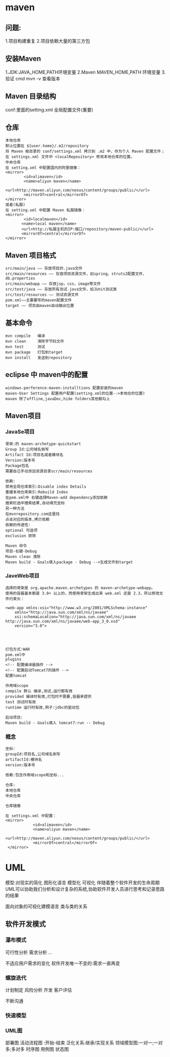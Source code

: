 # maven
## 问题:
1.项目构建重复
2.项目依赖大量的第三方包

## 安装Maven
1.JDK:JAVA_HOME,PATH环境变量
2.Maven MAVEN_HOME,PATH 环境变量
3.验证 cmd mvn -v 查看版本

## Maven 目录结构
conf:里面的setting.xml 全局配置文件(重要)
## 仓库
```
本地仓库
默认位置在 ${user.home}/.m2/repository
将 Maven 根目录的 conf/settings.xml 拷贝到 .m2 中，作为个人 Maven 配置文件；
在 settings.xml 文件中 <localRepository> 修改本地仓库的位置。
中央仓库
在 setting.xml 中配置国内的阿里镜像：
<mirror>  
        <id>alimaven</id>  
        <name>aliyun maven</name>  
        <url>http://maven.aliyun.com/nexus/content/groups/public/</url>  
        <mirrorOf>central</mirrorOf>
</mirror>  
或者(私服)
在 setting.xml 中配置 Maven 私服镜像：
<mirror>  
        <id>localmaven</id>  
       <name>local maven</name>  
       <url>http://私服主机的IP:端口/repository/maven-public/</url>
       <mirrorOf>central</mirrorOf>  
</mirror>

```

## Maven 项目格式
```
src/main/java —— 存放项目的.java文件
src/main/resources —— 存放项目资源文件，如spring、struts2配置文件，db.properties
src/main/webapp —— 存放jsp，css，image等文件
src/test/java —— 存放所有测试.java文件，如JUnit测试类
src/test/resources —— 测试资源文件
pom.xml——主要要写的maven配置文件
target —— 项目由maven自动输出位置

```
## 基本命令
```
mvn compile   编译
mvn clean     清除字节码文件
mvn test      测试
mvn package   打包到target
mvn install   发送到repository
```

## eclipse 中 maven中的配置
```
windows-perference-maven-installtions 配置安装的maven
maven-User Settings 配置用户配置(setting.xml的位置-->本地仓的位置)
maven 除了offline,javaDoc,hide folders其他都勾上
```

## Maven项目

### JavaSe项目
```
骨架:的 maven-archetype-quickstart
Group Id:公司域名倒写
Artifact Id:项目名或者模块名
Version:版本号
Package包名
需要自己手动添加资源目录scr/main/resources

依赖:
禁用全局仓库索引:Disable index Details
重建本地仓库索引:Rebuild Index
在pom.xml中 右键选择Maven-add dependency添加依赖
搜索栏选中搜索结果,自动填充坐标
另一种方法
在mvnrepository.com这里找
点击对应的版本,拷贝依赖
依赖的传递性:
optional 可选项
exclusion 排除

Maven 命令
项目-右键-Debug
Maven clean 清除
Maven build - Goals填入package - Debug -->生成文件到target
```

### JaveWeb项目
```
选择的骨架是 org.apache.maven.archetypes 的 maven-archetype-webapp。
使用的容器基本都是 3.0+ 以上的，而使用骨架生成出来 web.xml 还是 2.3，所以修改文件约束头：

<web-app xmlns:xsi="http://www.w3.org/2001/XMLSchema-instance"
	xmlns="http://java.sun.com/xml/ns/javaee"
	xsi:schemaLocation="http://java.sun.com/xml/ns/javaee http://java.sun.com/xml/ns/javaee/web-app_3_0.xsd"
	version="3.0">




打包方式:WAR
pom.xml中
plugins
<!-- 配置编译器插件 -->
<!-- 配置启动Tomcat7的插件 -->
配置tomcat

作用域scope
compile 默认 编译,测试,运行都有效
provided 编译时有效,打包时不需要,容器来提供
test 测试时有效
runtime 运行时有效,例子:jdbc的驱动包

启动项目:
Maven build - Goals填入 tomcat7:run -- Debug
```

### 概念
```
坐标:
groupId:项目名,公司域名倒写
artifactId:模块名
version:版本号

依赖:包含作用域scope和坐标...

仓库:
本地仓库
中央仓库

仓库镜像

在 settings.xml 中配置：
<mirror>
            <id>alimaven</id>
            <name>aliyun maven</name>
            <url>http://maven.aliyun.com/nexus/content/groups/public/</url>
            <mirrorOf>central</mirrorOf>
 </mirror>

```

# UML
模型:对现实的简化
图形化语言
模型化 可视化
伴随着整个软件开发的生命周期
UML可以协助我们分析和设计复杂的系统,协助软件开发人员进行思考和记录思路的结果

面向对象的可视化建模语言
类与类的关系

## 软件开发模式
### 瀑布模式
可行性分析
需求分析
...

不适应用户需求的变化
软件开发唯一不变的:需求一直再变

### 螺旋迭代
计划制定
风险分析
开发
客户评估

不断沟通

### 快速模型

### UML图
部署图
活动流程图 :开始-结束
泛化关系:继承/实现关系
领域模型图:一对一;一对多;多对多
时序图
用例图
状态图
